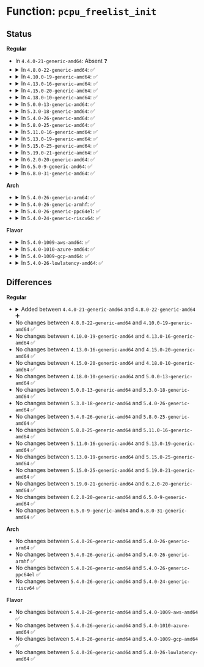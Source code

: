 # Function: <code>pcpu_freelist_init</code>

## Status
<b>Regular</b>
<ul>
<li>
In <code>4.4.0-21-generic-amd64</code>: Absent ❓
</li>
<li>
<details>
<summary>In <code>4.8.0-22-generic-amd64</code>: ✅</summary>

```c
int pcpu_freelist_init(struct pcpu_freelist * s)
```

```json
{
  "name": "pcpu_freelist_init",
  "collision_type": "Unique Global",
  "inline_type": "No",
  "funcs": [
    {
      "addr": 18446744071580450368,
      "name": "pcpu_freelist_init",
      "external": true,
      "loc": "kernel/bpf/percpu_freelist.c:9",
      "file": "kernel/bpf/percpu_freelist.c",
      "inline": "seen, unknown",
      "caller_inline": [],
      "caller_func": [
        "kernel/bpf/hashtab.c:htab_map_alloc",
        "kernel/bpf/stackmap.c:stack_map_alloc"
      ]
    }
  ],
  "symbols": [
    {
      "addr": 18446744071580450368,
      "name": "pcpu_freelist_init",
      "section": ".text",
      "bind": "STB_GLOBAL",
      "size": 124
    }
  ]
}
```
</details>
</li>
<li>
<details>
<summary>In <code>4.10.0-19-generic-amd64</code>: ✅</summary>

```c
int pcpu_freelist_init(struct pcpu_freelist * s)
```

```json
{
  "name": "pcpu_freelist_init",
  "collision_type": "Unique Global",
  "inline_type": "No",
  "funcs": [
    {
      "addr": 18446744071580507648,
      "name": "pcpu_freelist_init",
      "external": true,
      "loc": "kernel/bpf/percpu_freelist.c:9",
      "file": "kernel/bpf/percpu_freelist.c",
      "inline": "seen, unknown",
      "caller_inline": [],
      "caller_func": [
        "kernel/bpf/hashtab.c:htab_map_alloc",
        "kernel/bpf/stackmap.c:stack_map_alloc"
      ]
    }
  ],
  "symbols": [
    {
      "addr": 18446744071580507648,
      "name": "pcpu_freelist_init",
      "section": ".text",
      "bind": "STB_GLOBAL",
      "size": 126
    }
  ]
}
```
</details>
</li>
<li>
<details>
<summary>In <code>4.13.0-16-generic-amd64</code>: ✅</summary>

```c
int pcpu_freelist_init(struct pcpu_freelist * s)
```

```json
{
  "name": "pcpu_freelist_init",
  "collision_type": "Unique Global",
  "inline_type": "No",
  "funcs": [
    {
      "addr": 18446744071580537712,
      "name": "pcpu_freelist_init",
      "external": true,
      "loc": "kernel/bpf/percpu_freelist.c:9",
      "file": "kernel/bpf/percpu_freelist.c",
      "inline": "seen, unknown",
      "caller_inline": [],
      "caller_func": [
        "kernel/bpf/hashtab.c:htab_map_alloc",
        "kernel/bpf/stackmap.c:stack_map_alloc"
      ]
    }
  ],
  "symbols": [
    {
      "addr": 18446744071580537712,
      "name": "pcpu_freelist_init",
      "section": ".text",
      "bind": "STB_GLOBAL",
      "size": 123
    }
  ]
}
```
</details>
</li>
<li>
<details>
<summary>In <code>4.15.0-20-generic-amd64</code>: ✅</summary>

```c
int pcpu_freelist_init(struct pcpu_freelist * s)
```

```json
{
  "name": "pcpu_freelist_init",
  "collision_type": "Unique Global",
  "inline_type": "No",
  "funcs": [
    {
      "addr": 18446744071580602160,
      "name": "pcpu_freelist_init",
      "external": true,
      "loc": "kernel/bpf/percpu_freelist.c:9",
      "file": "kernel/bpf/percpu_freelist.c",
      "inline": "seen, unknown",
      "caller_inline": [],
      "caller_func": [
        "kernel/bpf/hashtab.c:htab_map_alloc",
        "kernel/bpf/stackmap.c:stack_map_alloc"
      ]
    }
  ],
  "symbols": [
    {
      "addr": 18446744071580602160,
      "name": "pcpu_freelist_init",
      "section": ".text",
      "bind": "STB_GLOBAL",
      "size": 112
    }
  ]
}
```
</details>
</li>
<li>
<details>
<summary>In <code>4.18.0-10-generic-amd64</code>: ✅</summary>

```c
int pcpu_freelist_init(struct pcpu_freelist * s)
```

```json
{
  "name": "pcpu_freelist_init",
  "collision_type": "Unique Global",
  "inline_type": "No",
  "funcs": [
    {
      "addr": 18446744071580697760,
      "name": "pcpu_freelist_init",
      "external": true,
      "loc": "kernel/bpf/percpu_freelist.c:9",
      "file": "kernel/bpf/percpu_freelist.c",
      "inline": "seen, unknown",
      "caller_inline": [],
      "caller_func": [
        "kernel/bpf/hashtab.c:htab_map_alloc",
        "kernel/bpf/stackmap.c:stack_map_alloc"
      ]
    }
  ],
  "symbols": [
    {
      "addr": 18446744071580697760,
      "name": "pcpu_freelist_init",
      "section": ".text",
      "bind": "STB_GLOBAL",
      "size": 114
    }
  ]
}
```
</details>
</li>
<li>
<details>
<summary>In <code>5.0.0-13-generic-amd64</code>: ✅</summary>

```c
int pcpu_freelist_init(struct pcpu_freelist * s)
```

```json
{
  "name": "pcpu_freelist_init",
  "collision_type": "Unique Global",
  "inline_type": "No",
  "funcs": [
    {
      "addr": 18446744071580770368,
      "name": "pcpu_freelist_init",
      "external": true,
      "loc": "kernel/bpf/percpu_freelist.c:9",
      "file": "kernel/bpf/percpu_freelist.c",
      "inline": "seen, unknown",
      "caller_inline": [],
      "caller_func": [
        "kernel/bpf/hashtab.c:htab_map_alloc",
        "kernel/bpf/stackmap.c:stack_map_alloc"
      ]
    }
  ],
  "symbols": [
    {
      "addr": 18446744071580770368,
      "name": "pcpu_freelist_init",
      "section": ".text",
      "bind": "STB_GLOBAL",
      "size": 114
    }
  ]
}
```
</details>
</li>
<li>
<details>
<summary>In <code>5.3.0-18-generic-amd64</code>: ✅</summary>

```c
int pcpu_freelist_init(struct pcpu_freelist * s)
```

```json
{
  "name": "pcpu_freelist_init",
  "collision_type": "Unique Global",
  "inline_type": "No",
  "funcs": [
    {
      "addr": 18446744071580854848,
      "name": "pcpu_freelist_init",
      "external": true,
      "loc": "kernel/bpf/percpu_freelist.c:6",
      "file": "kernel/bpf/percpu_freelist.c",
      "inline": "seen, unknown",
      "caller_inline": [],
      "caller_func": [
        "kernel/bpf/hashtab.c:htab_map_alloc",
        "kernel/bpf/stackmap.c:stack_map_alloc"
      ]
    }
  ],
  "symbols": [
    {
      "addr": 18446744071580854848,
      "name": "pcpu_freelist_init",
      "section": ".text",
      "bind": "STB_GLOBAL",
      "size": 105
    }
  ]
}
```
</details>
</li>
<li>
<details>
<summary>In <code>5.4.0-26-generic-amd64</code>: ✅</summary>

```c
int pcpu_freelist_init(struct pcpu_freelist * s)
```

```json
{
  "name": "pcpu_freelist_init",
  "collision_type": "Unique Global",
  "inline_type": "No",
  "funcs": [
    {
      "addr": 18446744071580905888,
      "name": "pcpu_freelist_init",
      "external": true,
      "loc": "kernel/bpf/percpu_freelist.c:6",
      "file": "kernel/bpf/percpu_freelist.c",
      "inline": "seen, unknown",
      "caller_inline": [],
      "caller_func": [
        "kernel/bpf/hashtab.c:htab_map_alloc",
        "kernel/bpf/stackmap.c:stack_map_alloc"
      ]
    }
  ],
  "symbols": [
    {
      "addr": 18446744071580905888,
      "name": "pcpu_freelist_init",
      "section": ".text",
      "bind": "STB_GLOBAL",
      "size": 105
    }
  ]
}
```
</details>
</li>
<li>
<details>
<summary>In <code>5.8.0-25-generic-amd64</code>: ✅</summary>

```c
int pcpu_freelist_init(struct pcpu_freelist * s)
```

```json
{
  "name": "pcpu_freelist_init",
  "collision_type": "Unique Global",
  "inline_type": "No",
  "funcs": [
    {
      "addr": 18446744071581052560,
      "name": "pcpu_freelist_init",
      "external": true,
      "loc": "kernel/bpf/percpu_freelist.c:6",
      "file": "kernel/bpf/percpu_freelist.c",
      "inline": "seen, unknown",
      "caller_inline": [],
      "caller_func": [
        "kernel/bpf/hashtab.c:prealloc_init",
        "kernel/bpf/stackmap.c:stack_map_alloc"
      ]
    }
  ],
  "symbols": [
    {
      "addr": 18446744071581052560,
      "name": "pcpu_freelist_init",
      "section": ".text",
      "bind": "STB_GLOBAL",
      "size": 108
    }
  ]
}
```
</details>
</li>
<li>
<details>
<summary>In <code>5.11.0-16-generic-amd64</code>: ✅</summary>

```c
int pcpu_freelist_init(struct pcpu_freelist * s)
```

```json
{
  "name": "pcpu_freelist_init",
  "collision_type": "Unique Global",
  "inline_type": "No",
  "funcs": [
    {
      "addr": 18446744071581064656,
      "name": "pcpu_freelist_init",
      "external": true,
      "loc": "kernel/bpf/percpu_freelist.c:6",
      "file": "kernel/bpf/percpu_freelist.c",
      "inline": "seen, unknown",
      "caller_inline": [],
      "caller_func": [
        "kernel/bpf/hashtab.c:prealloc_init",
        "kernel/bpf/stackmap.c:stack_map_alloc"
      ]
    }
  ],
  "symbols": [
    {
      "addr": 18446744071581064656,
      "name": "pcpu_freelist_init",
      "section": ".text",
      "bind": "STB_GLOBAL",
      "size": 123
    }
  ]
}
```
</details>
</li>
<li>
<details>
<summary>In <code>5.13.0-19-generic-amd64</code>: ✅</summary>

```c
int pcpu_freelist_init(struct pcpu_freelist * s)
```

```json
{
  "name": "pcpu_freelist_init",
  "collision_type": "Unique Global",
  "inline_type": "No",
  "funcs": [
    {
      "addr": 18446744071581079344,
      "name": "pcpu_freelist_init",
      "external": true,
      "loc": "kernel/bpf/percpu_freelist.c:6",
      "file": "kernel/bpf/percpu_freelist.c",
      "inline": "seen, unknown",
      "caller_inline": [],
      "caller_func": [
        "kernel/bpf/hashtab.c:prealloc_init",
        "kernel/bpf/stackmap.c:stack_map_alloc"
      ]
    }
  ],
  "symbols": [
    {
      "addr": 18446744071581079344,
      "name": "pcpu_freelist_init",
      "section": ".text",
      "bind": "STB_GLOBAL",
      "size": 123
    }
  ]
}
```
</details>
</li>
<li>
<details>
<summary>In <code>5.15.0-25-generic-amd64</code>: ✅</summary>

```c
int pcpu_freelist_init(struct pcpu_freelist * s)
```

```json
{
  "name": "pcpu_freelist_init",
  "collision_type": "Unique Global",
  "inline_type": "No",
  "funcs": [
    {
      "addr": 18446744071581307184,
      "name": "pcpu_freelist_init",
      "external": true,
      "loc": "kernel/bpf/percpu_freelist.c:6",
      "file": "kernel/bpf/percpu_freelist.c",
      "inline": "seen, unknown",
      "caller_inline": [],
      "caller_func": [
        "kernel/bpf/hashtab.c:prealloc_init",
        "kernel/bpf/stackmap.c:stack_map_alloc"
      ]
    }
  ],
  "symbols": [
    {
      "addr": 18446744071581307184,
      "name": "pcpu_freelist_init",
      "section": ".text",
      "bind": "STB_GLOBAL",
      "size": 166
    }
  ]
}
```
</details>
</li>
<li>
<details>
<summary>In <code>5.19.0-21-generic-amd64</code>: ✅</summary>

```c
int pcpu_freelist_init(struct pcpu_freelist * s)
```

```json
{
  "name": "pcpu_freelist_init",
  "collision_type": "Unique Global",
  "inline_type": "No",
  "funcs": [
    {
      "addr": 18446744071581605968,
      "name": "pcpu_freelist_init",
      "external": true,
      "loc": "kernel/bpf/percpu_freelist.c:6",
      "file": "kernel/bpf/percpu_freelist.c",
      "inline": "seen, unknown",
      "caller_inline": [],
      "caller_func": [
        "kernel/bpf/hashtab.c:prealloc_init",
        "kernel/bpf/stackmap.c:stack_map_alloc"
      ]
    }
  ],
  "symbols": [
    {
      "addr": 18446744071581605968,
      "name": "pcpu_freelist_init",
      "section": ".text",
      "bind": "STB_GLOBAL",
      "size": 193
    }
  ]
}
```
</details>
</li>
<li>
<details>
<summary>In <code>6.2.0-20-generic-amd64</code>: ✅</summary>

```c
int pcpu_freelist_init(struct pcpu_freelist * s)
```

```json
{
  "name": "pcpu_freelist_init",
  "collision_type": "Unique Global",
  "inline_type": "No",
  "funcs": [
    {
      "addr": 18446744071581989696,
      "name": "pcpu_freelist_init",
      "external": true,
      "loc": "kernel/bpf/percpu_freelist.c:6",
      "file": "kernel/bpf/percpu_freelist.c",
      "inline": "seen, unknown",
      "caller_inline": [],
      "caller_func": [
        "kernel/bpf/hashtab.c:prealloc_init",
        "kernel/bpf/stackmap.c:stack_map_alloc"
      ]
    }
  ],
  "symbols": [
    {
      "addr": 18446744071581989696,
      "name": "pcpu_freelist_init",
      "section": ".text",
      "bind": "STB_GLOBAL",
      "size": 206
    }
  ]
}
```
</details>
</li>
<li>
<details>
<summary>In <code>6.5.0-9-generic-amd64</code>: ✅</summary>

```c
int pcpu_freelist_init(struct pcpu_freelist * s)
```

```json
{
  "name": "pcpu_freelist_init",
  "collision_type": "Unique Global",
  "inline_type": "No",
  "funcs": [
    {
      "addr": 18446744071582181024,
      "name": "pcpu_freelist_init",
      "external": true,
      "loc": "kernel/bpf/percpu_freelist.c:6",
      "file": "kernel/bpf/percpu_freelist.c",
      "inline": "seen, unknown",
      "caller_inline": [],
      "caller_func": [
        "kernel/bpf/hashtab.c:prealloc_init",
        "kernel/bpf/stackmap.c:stack_map_alloc"
      ]
    }
  ],
  "symbols": [
    {
      "addr": 18446744071582181024,
      "name": "pcpu_freelist_init",
      "section": ".text",
      "bind": "STB_GLOBAL",
      "size": 206
    }
  ]
}
```
</details>
</li>
<li>
<details>
<summary>In <code>6.8.0-31-generic-amd64</code>: ✅</summary>

```c
int pcpu_freelist_init(struct pcpu_freelist * s)
```

```json
{
  "name": "pcpu_freelist_init",
  "collision_type": "Unique Global",
  "inline_type": "No",
  "funcs": [
    {
      "addr": 18446744071582329792,
      "name": "pcpu_freelist_init",
      "external": true,
      "loc": "kernel/bpf/percpu_freelist.c:6",
      "file": "kernel/bpf/percpu_freelist.c",
      "inline": "seen, unknown",
      "caller_inline": [],
      "caller_func": [
        "kernel/bpf/hashtab.c:prealloc_init",
        "kernel/bpf/stackmap.c:stack_map_alloc"
      ]
    }
  ],
  "symbols": [
    {
      "addr": 18446744071582329792,
      "name": "pcpu_freelist_init",
      "section": ".text",
      "bind": "STB_GLOBAL",
      "size": 206
    }
  ]
}
```
</details>
</li>
</ul>
<b>Arch</b>
<ul>
<li>
<details>
<summary>In <code>5.4.0-26-generic-arm64</code>: ✅</summary>

```c
int pcpu_freelist_init(struct pcpu_freelist * s)
```

```json
{
  "name": "pcpu_freelist_init",
  "collision_type": "Unique Global",
  "inline_type": "No",
  "funcs": [
    {
      "addr": 18446603336492236096,
      "name": "pcpu_freelist_init",
      "external": true,
      "loc": "kernel/bpf/percpu_freelist.c:6",
      "file": "kernel/bpf/percpu_freelist.c",
      "inline": "seen, unknown",
      "caller_inline": [],
      "caller_func": [
        "kernel/bpf/hashtab.c:htab_map_alloc",
        "kernel/bpf/stackmap.c:stack_map_alloc"
      ]
    }
  ],
  "symbols": [
    {
      "addr": 18446603336492236096,
      "name": "pcpu_freelist_init",
      "section": ".text",
      "bind": "STB_GLOBAL",
      "size": 148
    }
  ]
}
```
</details>
</li>
<li>
<details>
<summary>In <code>5.4.0-26-generic-armhf</code>: ✅</summary>

```c
int pcpu_freelist_init(struct pcpu_freelist * s)
```

```json
{
  "name": "pcpu_freelist_init",
  "collision_type": "Unique Global",
  "inline_type": "No",
  "funcs": [
    {
      "addr": 3226131312,
      "name": "pcpu_freelist_init",
      "external": true,
      "loc": "kernel/bpf/percpu_freelist.c:6",
      "file": "kernel/bpf/percpu_freelist.c",
      "inline": "seen, unknown",
      "caller_inline": [],
      "caller_func": [
        "kernel/bpf/hashtab.c:htab_map_alloc",
        "kernel/bpf/stackmap.c:stack_map_alloc"
      ]
    }
  ],
  "symbols": [
    {
      "addr": 3226131312,
      "name": "pcpu_freelist_init",
      "section": ".text",
      "bind": "STB_GLOBAL",
      "size": 140
    }
  ]
}
```
</details>
</li>
<li>
<details>
<summary>In <code>5.4.0-26-generic-ppc64el</code>: ✅</summary>

```c
int pcpu_freelist_init(struct pcpu_freelist * s)
```

```json
{
  "name": "pcpu_freelist_init",
  "collision_type": "Unique Global",
  "inline_type": "No",
  "funcs": [
    {
      "addr": 13835058055285462128,
      "name": "pcpu_freelist_init",
      "external": true,
      "loc": "kernel/bpf/percpu_freelist.c:6",
      "file": "kernel/bpf/percpu_freelist.c",
      "inline": "seen, unknown",
      "caller_inline": [],
      "caller_func": [
        "kernel/bpf/hashtab.c:htab_map_alloc",
        "kernel/bpf/stackmap.c:stack_map_alloc"
      ]
    }
  ],
  "symbols": [
    {
      "addr": 13835058055285462128,
      "name": "pcpu_freelist_init",
      "section": ".text",
      "bind": "STB_GLOBAL",
      "size": 220
    }
  ]
}
```
</details>
</li>
<li>
<details>
<summary>In <code>5.4.0-24-generic-riscv64</code>: ✅</summary>

```c
int pcpu_freelist_init(struct pcpu_freelist * s)
```

```json
{
  "name": "pcpu_freelist_init",
  "collision_type": "Unique Global",
  "inline_type": "No",
  "funcs": [
    {
      "addr": 18446743936272381926,
      "name": "pcpu_freelist_init",
      "external": true,
      "loc": "kernel/bpf/percpu_freelist.c:6",
      "file": "kernel/bpf/percpu_freelist.c",
      "inline": "seen, unknown",
      "caller_inline": [],
      "caller_func": [
        "kernel/bpf/hashtab.c:htab_map_alloc",
        "kernel/bpf/stackmap.c:stack_map_alloc"
      ]
    }
  ],
  "symbols": [
    {
      "addr": 18446743936272381926,
      "name": "pcpu_freelist_init",
      "section": ".text",
      "bind": "STB_GLOBAL",
      "size": 138
    }
  ]
}
```
</details>
</li>
</ul>
<b>Flavor</b>
<ul>
<li>
<details>
<summary>In <code>5.4.0-1009-aws-amd64</code>: ✅</summary>

```c
int pcpu_freelist_init(struct pcpu_freelist * s)
```

```json
{
  "name": "pcpu_freelist_init",
  "collision_type": "Unique Global",
  "inline_type": "No",
  "funcs": [
    {
      "addr": 18446744071580874688,
      "name": "pcpu_freelist_init",
      "external": true,
      "loc": "kernel/bpf/percpu_freelist.c:6",
      "file": "kernel/bpf/percpu_freelist.c",
      "inline": "seen, unknown",
      "caller_inline": [],
      "caller_func": [
        "kernel/bpf/hashtab.c:htab_map_alloc",
        "kernel/bpf/stackmap.c:stack_map_alloc"
      ]
    }
  ],
  "symbols": [
    {
      "addr": 18446744071580874688,
      "name": "pcpu_freelist_init",
      "section": ".text",
      "bind": "STB_GLOBAL",
      "size": 105
    }
  ]
}
```
</details>
</li>
<li>
<details>
<summary>In <code>5.4.0-1010-azure-amd64</code>: ✅</summary>

```c
int pcpu_freelist_init(struct pcpu_freelist * s)
```

```json
{
  "name": "pcpu_freelist_init",
  "collision_type": "Unique Global",
  "inline_type": "No",
  "funcs": [
    {
      "addr": 18446744071580820816,
      "name": "pcpu_freelist_init",
      "external": true,
      "loc": "kernel/bpf/percpu_freelist.c:6",
      "file": "kernel/bpf/percpu_freelist.c",
      "inline": "seen, unknown",
      "caller_inline": [],
      "caller_func": [
        "kernel/bpf/hashtab.c:htab_map_alloc",
        "kernel/bpf/stackmap.c:stack_map_alloc"
      ]
    }
  ],
  "symbols": [
    {
      "addr": 18446744071580820816,
      "name": "pcpu_freelist_init",
      "section": ".text",
      "bind": "STB_GLOBAL",
      "size": 105
    }
  ]
}
```
</details>
</li>
<li>
<details>
<summary>In <code>5.4.0-1009-gcp-amd64</code>: ✅</summary>

```c
int pcpu_freelist_init(struct pcpu_freelist * s)
```

```json
{
  "name": "pcpu_freelist_init",
  "collision_type": "Unique Global",
  "inline_type": "No",
  "funcs": [
    {
      "addr": 18446744071580865936,
      "name": "pcpu_freelist_init",
      "external": true,
      "loc": "kernel/bpf/percpu_freelist.c:6",
      "file": "kernel/bpf/percpu_freelist.c",
      "inline": "seen, unknown",
      "caller_inline": [],
      "caller_func": [
        "kernel/bpf/hashtab.c:htab_map_alloc",
        "kernel/bpf/stackmap.c:stack_map_alloc"
      ]
    }
  ],
  "symbols": [
    {
      "addr": 18446744071580865936,
      "name": "pcpu_freelist_init",
      "section": ".text",
      "bind": "STB_GLOBAL",
      "size": 105
    }
  ]
}
```
</details>
</li>
<li>
<details>
<summary>In <code>5.4.0-26-lowlatency-amd64</code>: ✅</summary>

```c
int pcpu_freelist_init(struct pcpu_freelist * s)
```

```json
{
  "name": "pcpu_freelist_init",
  "collision_type": "Unique Global",
  "inline_type": "No",
  "funcs": [
    {
      "addr": 18446744071580924512,
      "name": "pcpu_freelist_init",
      "external": true,
      "loc": "kernel/bpf/percpu_freelist.c:6",
      "file": "kernel/bpf/percpu_freelist.c",
      "inline": "seen, unknown",
      "caller_inline": [],
      "caller_func": [
        "kernel/bpf/hashtab.c:htab_map_alloc",
        "kernel/bpf/stackmap.c:stack_map_alloc"
      ]
    }
  ],
  "symbols": [
    {
      "addr": 18446744071580924512,
      "name": "pcpu_freelist_init",
      "section": ".text",
      "bind": "STB_GLOBAL",
      "size": 105
    }
  ]
}
```
</details>
</li>
</ul>

## Differences
<b>Regular</b>
<ul>
<li>
<details>
<summary>Added between <code>4.4.0-21-generic-amd64</code> and <code>4.8.0-22-generic-amd64</code> ➕</summary>

```c
int pcpu_freelist_init(struct pcpu_freelist * s)
```
</details>
</li>
<li>
No changes between <code>4.8.0-22-generic-amd64</code> and <code>4.10.0-19-generic-amd64</code> ✅
</li>
<li>
No changes between <code>4.10.0-19-generic-amd64</code> and <code>4.13.0-16-generic-amd64</code> ✅
</li>
<li>
No changes between <code>4.13.0-16-generic-amd64</code> and <code>4.15.0-20-generic-amd64</code> ✅
</li>
<li>
No changes between <code>4.15.0-20-generic-amd64</code> and <code>4.18.0-10-generic-amd64</code> ✅
</li>
<li>
No changes between <code>4.18.0-10-generic-amd64</code> and <code>5.0.0-13-generic-amd64</code> ✅
</li>
<li>
No changes between <code>5.0.0-13-generic-amd64</code> and <code>5.3.0-18-generic-amd64</code> ✅
</li>
<li>
No changes between <code>5.3.0-18-generic-amd64</code> and <code>5.4.0-26-generic-amd64</code> ✅
</li>
<li>
No changes between <code>5.4.0-26-generic-amd64</code> and <code>5.8.0-25-generic-amd64</code> ✅
</li>
<li>
No changes between <code>5.8.0-25-generic-amd64</code> and <code>5.11.0-16-generic-amd64</code> ✅
</li>
<li>
No changes between <code>5.11.0-16-generic-amd64</code> and <code>5.13.0-19-generic-amd64</code> ✅
</li>
<li>
No changes between <code>5.13.0-19-generic-amd64</code> and <code>5.15.0-25-generic-amd64</code> ✅
</li>
<li>
No changes between <code>5.15.0-25-generic-amd64</code> and <code>5.19.0-21-generic-amd64</code> ✅
</li>
<li>
No changes between <code>5.19.0-21-generic-amd64</code> and <code>6.2.0-20-generic-amd64</code> ✅
</li>
<li>
No changes between <code>6.2.0-20-generic-amd64</code> and <code>6.5.0-9-generic-amd64</code> ✅
</li>
<li>
No changes between <code>6.5.0-9-generic-amd64</code> and <code>6.8.0-31-generic-amd64</code> ✅
</li>
</ul>
<b>Arch</b>
<ul>
<li>
No changes between <code>5.4.0-26-generic-amd64</code> and <code>5.4.0-26-generic-arm64</code> ✅
</li>
<li>
No changes between <code>5.4.0-26-generic-amd64</code> and <code>5.4.0-26-generic-armhf</code> ✅
</li>
<li>
No changes between <code>5.4.0-26-generic-amd64</code> and <code>5.4.0-26-generic-ppc64el</code> ✅
</li>
<li>
No changes between <code>5.4.0-26-generic-amd64</code> and <code>5.4.0-24-generic-riscv64</code> ✅
</li>
</ul>
<b>Flavor</b>
<ul>
<li>
No changes between <code>5.4.0-26-generic-amd64</code> and <code>5.4.0-1009-aws-amd64</code> ✅
</li>
<li>
No changes between <code>5.4.0-26-generic-amd64</code> and <code>5.4.0-1010-azure-amd64</code> ✅
</li>
<li>
No changes between <code>5.4.0-26-generic-amd64</code> and <code>5.4.0-1009-gcp-amd64</code> ✅
</li>
<li>
No changes between <code>5.4.0-26-generic-amd64</code> and <code>5.4.0-26-lowlatency-amd64</code> ✅
</li>
</ul>
